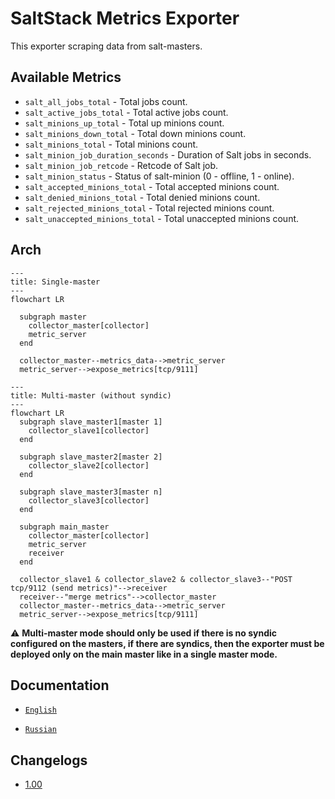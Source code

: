 # SaltStack Metrics Exporter

This exporter scraping data from salt-masters.

## Available Metrics

- `salt_all_jobs_total` - Total jobs count.
- `salt_active_jobs_total` - Total active jobs count.
- `salt_minions_up_total` - Total up minions count.
- `salt_minions_down_total` - Total down minions count.
- `salt_minions_total` - Total minions count.
- `salt_minion_job_duration_seconds` - Duration of Salt jobs in seconds.
- `salt_minion_job_retcode` - Retcode of Salt job.
- `salt_minion_status` - Status of salt-minion (0 - offline, 1 - online).
- `salt_accepted_minions_total` - Total accepted minions count.
- `salt_denied_minions_total` - Total denied minions count.
- `salt_rejected_minions_total` - Total rejected minions count.
- `salt_unaccepted_minions_total` - Total unaccepted minions count.

## Arch

```mermaid
---
title: Single-master
---
flowchart LR

  subgraph master
    collector_master[collector]
    metric_server
  end

  collector_master--metrics_data-->metric_server
  metric_server-->expose_metrics[tcp/9111]
```

```mermaid
---
title: Multi-master (without syndic)
---
flowchart LR
  subgraph slave_master1[master 1]
    collector_slave1[collector]
  end

  subgraph slave_master2[master 2]
    collector_slave2[collector]
  end

  subgraph slave_master3[master n]
    collector_slave3[collector]
  end

  subgraph main_master
    collector_master[collector]
    metric_server
    receiver
  end

  collector_slave1 & collector_slave2 & collector_slave3--"POST tcp/9112 (send metrics)"-->receiver
  receiver--"merge metrics"-->collector_master
  collector_master--metrics_data-->metric_server
  metric_server-->expose_metrics[tcp/9111]
```

⚠️ **Multi-master mode should only be used if there is no syndic configured on the masters, if there are syndics, then the exporter must be deployed only on the main master like in a single master mode.**

## Documentation

- [`English`](./docs/EN.md)

- [`Russian`](./docs/RU.md)

## Changelogs

- [1.00](./changelogs/1.00.md)
